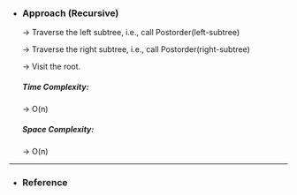- <h3>Approach (Recursive)</h3>
    <div>
    <p>
    → Traverse the left subtree, i.e., call Postorder(left-subtree)
    
    → Traverse the right subtree, i.e., call Postorder(right-subtree)
    
    → Visit the root. 
    </p>

    <!-- ![example-1](images/img1.png)<br> -->
    
    </div>
    <div>
    <h5>Time Complexity: </h5>
    <p>→ O(n)
    </p>
    <h5>Space Complexity:</h5>
    <p>→ O(n)
    </p>
    </div>
<hr>

- <h3>Reference</h3>
<!-- 1. [Click Here](Link) -->